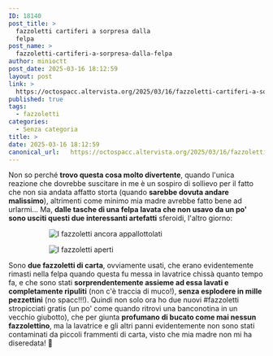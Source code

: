 ```yaml
---
ID: 18140
post_title: >
  fazzoletti cartiferi a sorpresa dalla
  felpa
post_name: >
  fazzoletti-cartiferi-a-sorpresa-dalla-felpa
author: minioctt
post_date: 2025-03-16 18:12:59
layout: post
link: >
  https://octospacc.altervista.org/2025/03/16/fazzoletti-cartiferi-a-sorpresa-dalla-felpa/
published: true
tags:
  - fazzoletti
categories:
  - Senza categoria
title: >
date: 2025-03-16 18:12:59
canonical_url:   https://octospacc.altervista.org/2025/03/16/fazzoletti-cartiferi-a-sorpresa-dalla-felpa/
---
```

<!-- wp:paragraph -->
<p>Non so perché <strong>trovo questa cosa molto divertente</strong>, quando l'unica reazione che dovrebbe suscitare in me è un sospiro di sollievo per il fatto che non sia andata affatto storta (quando <strong>sarebbe dovuta andare malissimo</strong>), altrimenti come minimo mia madre avrebbe fatto bene ad urlarmi... Ma, <strong>dalle tasche di una felpa lavata che non usavo da un po' sono usciti questi due interessanti artefatti</strong> sferoidi, l'altro giorno:</p>
<!-- /wp:paragraph -->

<!-- wp:gallery {"linkTo":"none"} -->
<figure class="wp-block-gallery has-nested-images columns-default is-cropped"><!-- wp:image {"id":18139,"sizeSlug":"large","linkDestination":"none"} -->
<figure class="wp-block-image size-large"><img src="{{site.cdnurl}}/assets/uploads/2025/03/wp-174214407947121423770475642865-960x720.jpg" alt="I fazzoletti ancora appallottolati" class="wp-image-18139"/></figure>
<!-- /wp:image -->

<!-- wp:image {"id":18138,"sizeSlug":"large","linkDestination":"none"} -->
<figure class="wp-block-image size-large"><img src="{{site.cdnurl}}/assets/uploads/2025/03/wp-17421440799988619008309297484-960x720.jpg" alt="I fazzoletti aperti" class="wp-image-18138"/></figure>
<!-- /wp:image --></figure>
<!-- /wp:gallery -->

<!-- wp:paragraph -->
<p>Sono <strong>due fazzoletti di carta</strong>, ovviamente usati, che erano evidentemente rimasti nella felpa quando questa fu messa in lavatrice chissà quanto tempo fa, e che sono stati <strong>sorprendentemente assieme ad essa lavati e completamente ripuliti</strong> (non c'è traccia di muco!), <strong>senza esplodere in mille pezzettini</strong> (no spacc!!!). Quindi non solo ora ho due nuovi #fazzoletti stropicciati gratis (un po' come quando ritrovi una banconotina in un vecchio giubotto), che per giunta <strong>profumano di bucato come mai nessun fazzolettino</strong>, ma la lavatrice e gli altri panni evidentemente non sono stati contaminati da piccoli frammenti di carta, visto che mia madre non mi ha diseredata! 🤧</p>
<!-- /wp:paragraph -->